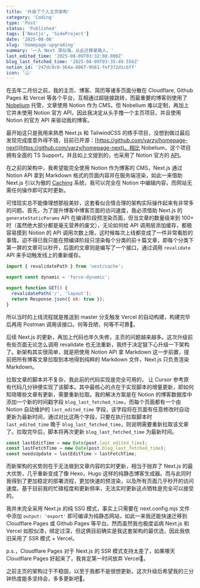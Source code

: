 ```yaml
---
title: '升级了个人主页架构'
category: 'Coding'
type: 'Post'
status: 'Published'
tags: ['Nextjs', 'SideProject']
date: '2025-08-06'
slug: 'homepage-upgrading'
summary: '一入 Next 深似海，从此迁移是路人。'
last_edited_time: '2025-08-09T03:32:00.000Z'
blog_last_fetched_time: '2025-08-09T03:35:49.556Z'
notion_id: '247dc9c0-364a-806f-9561-fef372d1cbff'
icon: '🕠'
---
```


在去年二月份之前，我的主页、博客、简历等诸多页面分散在 Cloudflare, Github Pages 和 Vercel 等各个平台，互相通过超链接跳转，而最重要的博客则使用了 [Nobelium](https://github.com/craigary/nobelium) 托管，文章使用 Notion 作为 CMS。但 Nobelium 难以定制，再加上它并未使用 Notion 官方 API，因此我决定从头手撸一个主页项目，并且使用 Notion 的官方 API 来驱动我的博客。

最开始这只是我用来熟悉 Next.js 和 TailwindCSS 的练手项目，没想到做过最后发现完成度意外得不错，目前已开源：[https://github.com/varzy/homepage-next](https://github.com/varzy/homepage-next)。相比 Nobelium，这个项目拥有全面的 TS Support，并且如上文提到的，也采用了 Notion 官方的 [API](https://developers.notion.com/)。

在之前的架构中，我希望能完全使用 Notion 作为博客的 CMS，Next.js 通过 Notion API 拿到 Markdown 格式的页面内容并在服务端渲染，如此一来借助 Next.js 引以为傲的 [Caching](https://nextjs.org/docs/app/guides/caching) 系统，我可以完全在 Notion 中编辑内容，而网站无需任何操作即可实时更新。

可惜现实总不能像理想那般美妙，这套看似合情合理的架构实际操作起来有非常多的问题。首先，为了提升博客中博客页面的访问速度，我必须借助 Next.js 的 `generateStaticParams` API 在编译阶段预渲染页面，但当文章的数量级来到 100+ 时（虽然绝大部分都是毫无营养的废文），无论如何给 API 调用层添加缓存，都极容易摸到 Notion 的 API 调用次数上限，这时候每次上线都变成了一件非常看脸的事情。迫不得已我只能在预编译阶段只渲染每个分类的前十篇文章，即每个分类下第一屏的文章可以秒开，后面的文章则是编写了一个接口，通过调用 `revalidate` API 来手动触发线上的重新缓存。

```javascript
import { revalidatePath } from 'next/cache';

export const dynamic = 'force-dynamic';

export function GET() {
  revalidatePath('/', 'layout');
  return Response.json({ ok: true });
}
```

所以当时的上线流程就是推送到 master 分支触发 Vercel 的自动构建，构建完毕后再用 Postman 调用该接口。何等丑陋，何等不可靠🤦。

后续 Next.js 的更新，再加上代码也年久失修，主页的问题越来越多。这次升级前有些页面无论怎么调用 revalidate 也无法重新，我终于决定狠下心升级一下架构了。新架构其实很简单，就是把使用 Notion API 拿 Markdown 这一步前置，提前把所有博客文章拉取到本地得到纯粹的 Markdown 文件，Next.js 只负责渲染 Markdown。

拉取文章的脚本并不复杂，我此前的代码实现是完全可用的， 让 Cursor 参考原有代码几分钟便实现了该脚本。其中最核心的点在于实现脚本的增量更新，即如何知晓哪些文章有更新，需要重新拉取。我的解决方案是在 Notion 的博客数据库中添加一个新的时间戳字段 `blog_last_fetched_time`，而每个页面都有一个由 Notion 自动维护的 `last_edited_time` 字段，该字段将在页面有任意修改时自动更新为最新时间，通过对比这两个字段，只要在执行拉取脚本时 `last_edited_time` 晚于 `blog_last_fetched_time`，则说明需要重新拉取该文章了。拉取完毕后，脚本将再次更新 `blog_last_fetched_time` 为最新时间。

```javascript
const lastEditTime = new Date(post.last_edited_time);
const lastFetchTime = new Date(post.blog_last_fetched_time);
const needsUpdate = lastEditTime > lastFetchTime;
```

而新架构的劣势则在于无法做到文章内容的实时更新，相当于抛弃了 Next.js 的最大优势，几乎重新变成了像 Hexo，Hugo 这样的纯静态博客生成器。而与此同时我得到了更加稳定的部署流程，更加快速的预渲染，以及所有页面几乎秒开的访问速度。基于目前我的忙碌程度和更新频率，无法实时更新这点牺牲是完全可以接受的。

我并未完全采用 Next.js 的纯 SSG 模式，事实上只需要在 next.config.mjs 文件中添加 `output: 'export'` 即可编译为纯静态网站，如此一来我还能快速迁移到 Cloudflare Pages 或 Github Pages 等平台。然而虽然我也极度诟病 Next.js 和 Vercel 如胶似漆，绑定过深，但这俩目前确实是我这套架构的最优选，因此我依旧采用了 SSR 模式 + Vercel。

p.s.，Cloudflare Pages 对于 Next.js 的 SSR 模式支持太差了，如果哪天 Cloudflare Pages 好起来了，我肯定第一时间放弃 Vercel🙈。

之前主页的架构过于不稳固，以至于我都不是很想更新。这次升级后希望我的三分钟热度能多坚持会，多多更新吧🌚。
